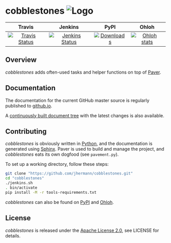 # cobblestones ![Logo](https://raw.github.com/jhermann/cobblestones/master/doc/_static/cobblestones-logo-48.png)

| **Travis** | **Jenkins** | **PyPI** | **Ohloh** |
|:-------------:|:-------------:|:-------------:|:-------------:|
| [![Travis Status](https://travis-ci.org/jhermann/cobblestones.png?branch=master)](https://travis-ci.org/jhermann/cobblestones) | [![Jenkins Status](http://huschteguzzel.de/hudson/buildStatus/icon?job=cobblestones)](http://huschteguzzel.de/hudson/view/jhermann/job/cobblestones/) | [![Downloads](https://pypip.in/d/cobblestones/badge.png)](https://pypi.python.org/pypi/cobblestones) | [![Ohloh stats](https://www.ohloh.net/p/cobblestones/widgets/project_thin_badge.gif)](https://www.ohloh.net/p/cobblestones) |


## Overview
*cobblestones* adds often-used tasks and helper functions on top of
[Paver](https://pypi.python.org/pypi/Paver).


## Documentation

The documentation for the current GitHub master source is regularly published to
[github.io](http://jhermann.github.io/cobblestones/).

A [continuously built document tree](http://huschteguzzel.de/hudson/job/cobblestones/doclinks/1/)
with the latest changes is also available.


## Contributing

*cobblestones* is obviously written in [Python](http://www.python.org/),
and the documentation is generated using [Sphinx](https://pypi.python.org/pypi/Sphinx).
Paver is used to build and manage the project, and *cobblestones* eats its own dogfood
(see `pavement.py`).

To set up a working directory, follow these steps:

```sh
git clone "https://github.com/jhermann/cobblestones.git"
cd "cobblestones"
./jenkins.sh
. bin/activate
pip install -M -r tools-requirements.txt
```

*cobblestones* can also be found on [PyPI](https://pypi.python.org/pypi/cobblestones)
and [Ohloh](https://www.ohloh.net/p/cobblestones).


## License

*cobblestones* is released under the 
[Apache License 2.0](https://www.apache.org/licenses/LICENSE-2.0.html),
see LICENSE for details.


